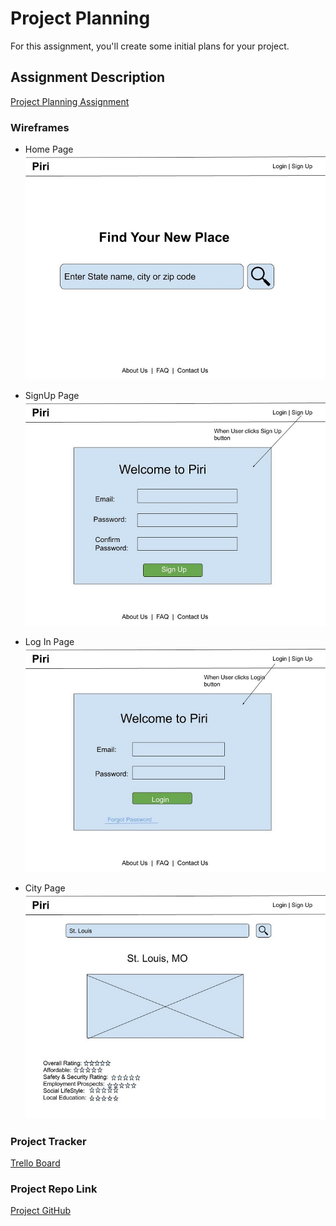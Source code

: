 # Project Planning
For this assignment, you'll create some initial plans for your project.

## Assignment Description
[Project Planning Assignment](https://education.launchcode.org/liftoff/modules/assignments/project-planning)

### Wireframes

* Home Page
![Home Page](../images/HomePage.jpg)

* SignUp Page
![Sign Up Page](../images/Signup.jpg)

* Log In Page
![Log In Page](../images/Login.jpg)

* City Page
![City detail Page](../images/CityPage.jpg)

### Project Tracker

[Trello Board](https://trello.com/b/rdzXKTzs/liftoff-capstone-project)

### Project Repo Link

[Project GitHub](https://github.com/milan-shrestha/Piri)
